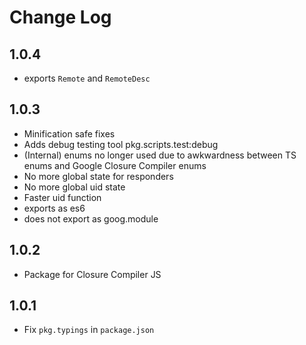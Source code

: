 # Change Log

## 1.0.4

- exports `Remote` and `RemoteDesc`

## 1.0.3

- Minification safe fixes
- Adds debug testing tool pkg.scripts.test:debug
- (Internal) enums no longer used due to awkwardness between TS enums and Google Closure Compiler enums
- No more global state for responders
- No more global uid state
- Faster uid function
- exports as es6
- does not export as goog.module

## 1.0.2

- Package for Closure Compiler JS

## 1.0.1

- Fix `pkg.typings` in `package.json`

